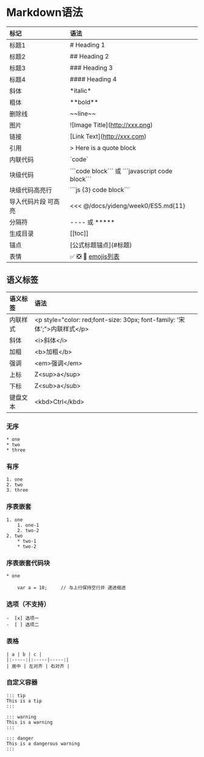 # Markdown语法


| 标记 | 语法 |
|:-----|:-----|
| 标题1 | # Heading 1 |
| 标题2 | ## Heading 2 |
| 标题3 | ### Heading 3 |
| 标题4 | #### Heading 4 |
| 斜体 | \*italic\* |
| 粗体 | \*\*bold\*\* |
| 删除线 | \~\~line\~\~ |
| 图片 | \!\[Image Title\](http://xxx.png) |
| 链接 | \[Link Text\](http://xxx.com) |
| 引用 | \> Here is a quote block |
| 内联代码 | \`code\` |
| 块级代码 | \`\`\`code block\`\`\` 或 \`\`\`javascript code block\`\`\` |
| 块级代码高亮行 | \`\`\`js {3} code block\`\`\` |
| 导入代码片段 可高亮 | <<< @/docs/yideng/week0/ES5.md{11} |
| 分隔符 | ---- 或 ***** |
| 生成目录 | \[\[toc\]\] |
| 锚点 | \[公式标题锚点\](#标题) |
| 表情 | :white_check_mark:  :negative_squared_cross_mark:  :100:  [emojis列表](https://github.com/markdown-it/markdown-it-emoji/blob/master/lib/data/full.json) |

## 语义标签

| 语义标签 | 语法 |
|:-----|:-----|
| 内联样式 | \<p style="color: red;font-size: 30px; font-family: '宋体';"\>内联样式\</p\> |
| 斜体 | \<i\>斜体\</i\> |
| 加粗 | \<b\>加粗\</b\> |
| 强调 | \<em\>强调\</em\> |
| 上标 | Z\<sup\>a\</sup\> |
| 下标 | Z\<sub\>a\</sub\> |
| 键盘文本 | \<kbd\>Ctrl\</kbd\> |

### 无序

```
* one
* two
* three
```

### 有序

```
1. one
2. two
3. three
```

### 序表嵌套

```
1. one
    1. one-1
    2. two-2
2. two 
    * two-1
    * two-2
```

### 序表嵌套代码块

```
* one

    var a = 10;     // 与上行保持空行并 递进缩进
```

### 选项（不支持）

```
-  [x] 选项一 
-  [ ] 选项二
```

### 表格

```
| a | b | c |
|:-----:|:-----|-----:|
| 居中 | 左对齐 | 右对齐 |
```

### 自定义容器

```
::: tip
This is a tip
:::

::: warning
This is a warning
:::

::: danger
This is a dangerous warning
:::
```







